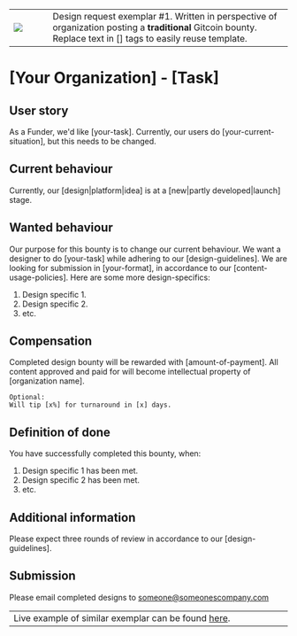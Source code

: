<table>
<td width=100>
<img src='https://raw.githubusercontent.com/gitcoinco/gitcoinco/master/img/helmet.png'/>
</td>
<td width=800>
  Design request exemplar #1. Written in perspective of organization posting a <strong>traditional</strong> Gitcoin bounty. Replace text in [] tags to easily reuse template. 
</td>
</table>

# [Your Organization] - [Task]

## User story
As a Funder, we'd like [your-task]. Currently, our users do [your-current-situation], but this needs to be changed. 

## Current behaviour
Currently, our [design|platform|idea] is at a [new|partly developed|launch] stage. 

## Wanted behaviour
Our purpose for this bounty is to change our current behaviour. We want a designer to do [your-task] while adhering to our [design-guidelines]. We are looking for submission in [your-format], in accordance to our [content-usage-policies].
Here are some more design-specifics:
1. Design specific 1.
2. Design specific 2.
3. etc.

## Compensation
Completed design bounty will be rewarded with [amount-of-payment]. All content approved and paid for will become intellectual property of [organization name].

```
Optional: 
Will tip [x%] for turnaround in [x] days.
```

## Definition of done
You have successfully completed this bounty, when:
1. Design specific 1 has been met.
2. Design specific 2 has been met. 
3. etc.

## Additional information
Please expect three rounds of review in accordance to our [design-guidelines]. 

## Submission
Please email completed designs to someone@someonescompany.com

<table>
<td width=1000>
Live example of similar exemplar can be found <a href="https://gitcoin.co/issue/gitcoinco/web/2200/1190">here</a>.
</td>
</table>
